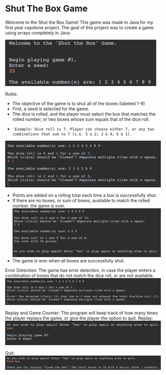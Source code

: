 # Shut The Box Game

Welcome to the Shut the Box Game! This game was made in Java for my first year capstone project. The goal of this project was to create a game using arrays completely in Java.

![Welcome to Shut the Box](https://github.com/r-kish/Shut-The-Box-Game/blob/main/Shut%20the%20Box%20Intro.png)

Rules:
-  The objective of the game is to shut all of the boxes (labeled 1-9)
-  First, a seed is selected for the game.
-  The dice is rolled, and the player must select the box that matches the rolled number, or two boxes whose sum equals that of the dice roll.
-      Example: Dice roll is 7. Player can choose either 7, or any two combinations that sum to 7 (i.e. 5 & 2; 3 & 4; 6 & 1).
![Shut the Box Demo](https://github.com/r-kish/Shut-The-Box-Game/blob/main/Shut%20the%20Box%20Demo.png)
-  Points are added on a rolling total each time a box is successfully shut.
-  If there are no boxes, or sum of boxes, available to match the rolled number, the game is over.
![Game Over, and Rolling Point Total](https://github.com/r-kish/Shut-The-Box-Game/blob/main/Shut%20the%20Box%20Demo%202.png)
-  The game is won when all boxes are successfully shut.

Error Detection: The game has error detection, in case the player enters a combination of boxes that do not match the dice roll, or are not available.
![Error Detection](https://github.com/r-kish/Shut-The-Box-Game/blob/main/Error%20Detect%201.png) 

Replay and Game Counter: The program will keep track of how many times the player replays the game, or give the player the option to quit.
Replay:
![Replay the game!](https://github.com/r-kish/Shut-The-Box-Game/blob/main/End%201.png)

Quit:
![Quit the game...](https://github.com/r-kish/Shut-The-Box-Game/blob/main/End%202.png)

